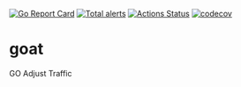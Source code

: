 [![Go Report Card](https://goreportcard.com/badge/github.com/jtrugman/goat)](https://goreportcard.com/report/github.com/jtrugman/goat)
[![Total alerts](https://img.shields.io/lgtm/alerts/g/jtrugman/goat.svg?logo=lgtm&logoWidth=18)](https://lgtm.com/projects/g/jtrugman/goat/alerts/)
[![Actions Status](https://github.com/jtrugman/goat/workflows/build/badge.svg)](https://github.com/jtrugman/goat/actions)
[![codecov](https://codecov.io/gh/jtrugman/goat/branch/master/graph/badge.svg)](https://codecov.io/gh/jtrugman/goat)


# goat
GO Adjust Traffic 
